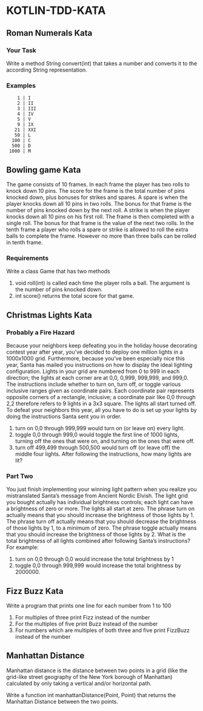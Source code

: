 # KOTLIN-TDD-KATA

## Roman Numerals Kata

### Your Task

Write a method String convert(int) that takes a number and converts it to the according String representation.

### Examples

        1 | I
        2 | II
        3 | III
        4 | IV
        5 | V
        9 | IX
       21 | XXI
       50 | L
      100 | C
      500 | D
     1000 | M


## Bowling game Kata

The game consists of 10 frames. In each frame the player has two rolls to knock down 10 pins. The score for the frame is the total number of pins knocked down, plus bonuses for strikes and spares.
A spare is when the player knocks down all 10 pins in two rolls. The bonus for that frame is the number of pins knocked down by the next roll.
A strike is when the player knocks down all 10 pins on his first roll. The frame is then completed with a single roll. The bonus for that frame is the value of the next two rolls.
In the tenth frame a player who rolls a spare or strike is allowed to roll the extra balls to complete the frame. However no more than three balls can be rolled in tenth frame.

### Requirements
Write a class Game that has two methods
1. void roll(int) is called each time the player rolls a ball. The argument is the number of pins knocked down.
2. int score() returns the total score for that game.


## Christmas Lights Kata

### Probably a Fire Hazard

Because your neighbors keep defeating you in the holiday house decorating contest year after year, you’ve decided to deploy one million lights in a 1000x1000 grid. Furthermore, because you’ve been especially nice this year, Santa has mailed you instructions on how to display the ideal lighting configuration. Lights in your grid are numbered from 0 to 999 in each direction; the lights at each corner are at 0,0, 0,999, 999,999, and 999,0. The instructions include whether to turn on, turn off, or toggle various inclusive ranges given as coordinate pairs. Each coordinate pair represents opposite corners of a rectangle, inclusive; a coordinate pair like 0,0 through 2,2 therefore refers to 9 lights in a 3x3 square. The lights all start turned off. To defeat your neighbors this year, all you have to do is set up your lights by doing the instructions Santa sent you in order.

1. turn on 0,0 through 999,999 would turn on (or leave on) every light.
2. toggle 0,0 through 999,0 would toggle the first line of 1000 lights, turning off the ones that were on, and turning on the ones that were off.
3. turn off 499,499 through 500,500 would turn off (or leave off) the middle four lights.
After following the instructions, how many lights are lit?

### Part Two

You just finish implementing your winning light pattern when you realize you mistranslated Santa’s message from Ancient Nordic Elvish. The light grid you bought actually has individual brightness controls; each light can have a brightness of zero or more. The lights all start at zero.
The phrase turn on actually means that you should increase the brightness of those lights by 1.
The phrase turn off actually means that you should decrease the brightness of those lights by 1, to a minimum of zero.
The phrase toggle actually means that you should increase the brightness of those lights by 2.
What is the total brightness of all lights combined after following Santa’s instructions?
For example:
1. turn on 0,0 through 0,0 would increase the total brightness by 1
2. toggle 0,0 through 999,999 would increase the total brightness by 2000000.


## Fizz Buzz Kata
Write a program that prints one line for each number from 1 to 100

1. For multiples of three print Fizz instead of the number
2. For the multiples of five print Buzz instead of the number
3. For numbers which are multiples of both three and five print FizzBuzz instead of the number


## Manhattan Distance

Manhattan distance is the distance between two points in a grid (like the grid-like street geography of the New York borough of Manhattan) calculated by only taking a vertical and/or horizontal path.

Write a function int manhattanDistance(Point, Point) that returns the Manhattan Distance between the two points.


